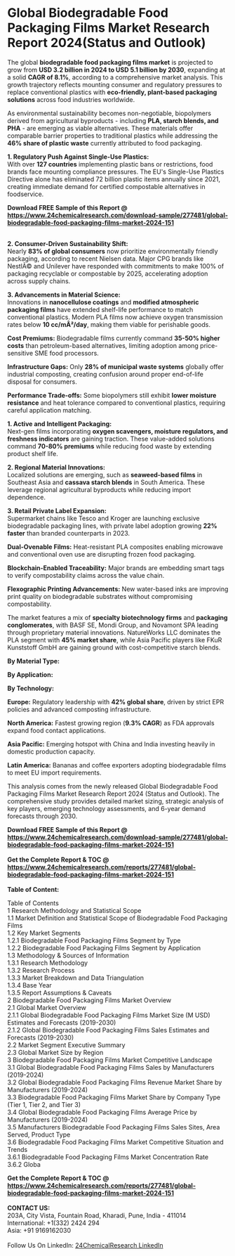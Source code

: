 <h1>Global Biodegradable Food Packaging Films Market Research Report 2024(Status and Outlook)</h1><p>The global <strong>biodegradable food packaging films market</strong> is projected to grow from <strong>USD 3.2 billion in 2024 to USD 5.1 billion by 2030</strong>, expanding at a solid <strong>CAGR of 8.1%</strong>, according to a comprehensive market analysis. This growth trajectory reflects mounting consumer and regulatory pressures to replace conventional plastics with <strong>eco-friendly, plant-based packaging solutions</strong> across food industries worldwide.</p><p>As environmental sustainability becomes non-negotiable, biopolymers derived from agricultural byproducts - including <strong>PLA, starch blends, and PHA</strong> - are emerging as viable alternatives. These materials offer comparable barrier properties to traditional plastics while addressing the <strong>46% share of plastic waste</strong> currently attributed to food packaging.</p><p><strong>1. Regulatory Push Against Single-Use Plastics:</strong><br>
With over <strong>127 countries</strong> implementing plastic bans or restrictions, food brands face mounting compliance pressures. The EU's Single-Use Plastics Directive alone has eliminated 72 billion plastic items annually since 2021, creating immediate demand for certified compostable alternatives in foodservice.</p><div><b>Download FREE Sample of this Report @ 
            <a href="https://www.24chemicalresearch.com/download-sample/277481/global-biodegradable-food-packaging-films-market-2024-151">
            https://www.24chemicalresearch.com/download-sample/277481/global-biodegradable-food-packaging-films-market-2024-151</a></b></div><br><p><strong>2. Consumer-Driven Sustainability Shift:</strong><br>
Nearly <strong>83% of global consumers</strong> now prioritize environmentally friendly packaging, according to recent Nielsen data. Major CPG brands like NestlÃ© and Unilever have responded with commitments to make 100% of packaging recyclable or compostable by 2025, accelerating adoption across supply chains.</p><p><strong>3. Advancements in Material Science:</strong><br>
Innovations in <strong>nanocellulose coatings</strong> and <strong>modified atmospheric packaging films</strong> have extended shelf-life performance to match conventional plastics. Modern PLA films now achieve oxygen transmission rates below <strong>10 cc/mÂ²/day</strong>, making them viable for perishable goods.</p><p><strong>Cost Premiums:</strong> Biodegradable films currently command <strong>35-50% higher costs</strong> than petroleum-based alternatives, limiting adoption among price-sensitive SME food processors.</p><p><strong>Infrastructure Gaps:</strong> Only <strong>28% of municipal waste systems</strong> globally offer industrial composting, creating confusion around proper end-of-life disposal for consumers.</p><p><strong>Performance Trade-offs:</strong> Some biopolymers still exhibit <strong>lower moisture resistance</strong> and heat tolerance compared to conventional plastics, requiring careful application matching.</p><p><strong>1. Active and Intelligent Packaging:</strong><br>
Next-gen films incorporating <strong>oxygen scavengers, moisture regulators, and freshness indicators</strong> are gaining traction. These value-added solutions command <strong>70-80% premiums</strong> while reducing food waste by extending product shelf life.</p><p><strong>2. Regional Material Innovations:</strong><br>
Localized solutions are emerging, such as <strong>seaweed-based films</strong> in Southeast Asia and <strong>cassava starch blends</strong> in South America. These leverage regional agricultural byproducts while reducing import dependence.</p><p><strong>3. Retail Private Label Expansion:</strong><br>
Supermarket chains like Tesco and Kroger are launching exclusive biodegradable packaging lines, with private label adoption growing <strong>22% faster</strong> than branded counterparts in 2023.</p><p><strong>Dual-Ovenable Films:</strong> Heat-resistant PLA composites enabling microwave and conventional oven use are disrupting frozen food packaging.</p><p><strong>Blockchain-Enabled Traceability:</strong> Major brands are embedding smart tags to verify compostability claims across the value chain.</p><p><strong>Flexographic Printing Advancements:</strong> New water-based inks are improving print quality on biodegradable substrates without compromising compostability.</p><p>The market features a mix of <strong>specialty biotechnology firms</strong> and <strong>packaging conglomerates</strong>, with BASF SE, Mondi Group, and Novamont SPA leading through proprietary material innovations. NatureWorks LLC dominates the PLA segment with <strong>45% market share</strong>, while Asia Pacific players like FKuR Kunststoff GmbH are gaining ground with cost-competitive starch blends.</p><p><strong>By Material Type:</strong></p><p><strong>By Application:</strong></p><p><strong>By Technology:</strong></p><p><strong>Europe:</strong> Regulatory leadership with <strong>42% global share</strong>, driven by strict EPR policies and advanced composting infrastructure.</p><p><strong>North America:</strong> Fastest growing region (<strong>9.3% CAGR</strong>) as FDA approvals expand food contact applications.</p><p><strong>Asia Pacific:</strong> Emerging hotspot with China and India investing heavily in domestic production capacity.</p><p><strong>Latin America:</strong> Bananas and coffee exporters adopting biodegradable films to meet EU import requirements.</p><p>This analysis comes from the newly released Global Biodegradable Food Packaging Films Market Research Report 2024 (Status and Outlook). The comprehensive study provides detailed market sizing, strategic analysis of key players, emerging technology assessments, and 6-year demand forecasts through 2030.</p><div><b>Download FREE Sample of this Report @ 
            <a href="https://www.24chemicalresearch.com/download-sample/277481/global-biodegradable-food-packaging-films-market-2024-151">
            https://www.24chemicalresearch.com/download-sample/277481/global-biodegradable-food-packaging-films-market-2024-151</a></b></div><br><div><b>Get the Complete Report & TOC @ 
            <a href="https://www.24chemicalresearch.com/reports/277481/global-biodegradable-food-packaging-films-market-2024-151">
            https://www.24chemicalresearch.com/reports/277481/global-biodegradable-food-packaging-films-market-2024-151</a></b></div><br>
            <b>Table of Content:</b><p>Table of Contents<br />
1 Research Methodology and Statistical Scope<br />
1.1 Market Definition and Statistical Scope of Biodegradable Food Packaging Films<br />
1.2 Key Market Segments<br />
1.2.1 Biodegradable Food Packaging Films Segment by Type<br />
1.2.2 Biodegradable Food Packaging Films Segment by Application<br />
1.3 Methodology & Sources of Information<br />
1.3.1 Research Methodology<br />
1.3.2 Research Process<br />
1.3.3 Market Breakdown and Data Triangulation<br />
1.3.4 Base Year<br />
1.3.5 Report Assumptions & Caveats<br />
2 Biodegradable Food Packaging Films Market Overview<br />
2.1 Global Market Overview<br />
2.1.1 Global Biodegradable Food Packaging Films Market Size (M USD) Estimates and Forecasts (2019-2030)<br />
2.1.2 Global Biodegradable Food Packaging Films Sales Estimates and Forecasts (2019-2030)<br />
2.2 Market Segment Executive Summary<br />
2.3 Global Market Size by Region<br />
3 Biodegradable Food Packaging Films Market Competitive Landscape<br />
3.1 Global Biodegradable Food Packaging Films Sales by Manufacturers (2019-2024)<br />
3.2 Global Biodegradable Food Packaging Films Revenue Market Share by Manufacturers (2019-2024)<br />
3.3 Biodegradable Food Packaging Films Market Share by Company Type (Tier 1, Tier 2, and Tier 3)<br />
3.4 Global Biodegradable Food Packaging Films Average Price by Manufacturers (2019-2024)<br />
3.5 Manufacturers Biodegradable Food Packaging Films Sales Sites, Area Served, Product Type<br />
3.6 Biodegradable Food Packaging Films Market Competitive Situation and Trends<br />
3.6.1 Biodegradable Food Packaging Films Market Concentration Rate<br />
3.6.2 Globa</p><div><b>Get the Complete Report & TOC @ 
            <a href="https://www.24chemicalresearch.com/reports/277481/global-biodegradable-food-packaging-films-market-2024-151">
            https://www.24chemicalresearch.com/reports/277481/global-biodegradable-food-packaging-films-market-2024-151</a></b></div><br><b>CONTACT US:</b><br>
            203A, City Vista, Fountain Road, Kharadi, Pune, India - 411014<br>
            International: +1(332) 2424 294<br>
            Asia: +91 9169162030 <br><br>
            Follow Us On LinkedIn: <a href="https://www.linkedin.com/company/24chemicalresearch/">24ChemicalResearch LinkedIn</a>